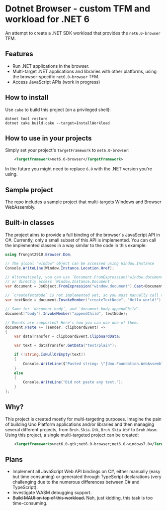 # Dotnet Browser - custom TFM and workload for .NET 6

An attempt to create a .NET SDK workload that provides the `net6.0-browser` TFM.

## Features
- Run .NET applications in the browser.
- Multi-target .NET applications and libraries with other platforms, using the browser-specific `net6.0-browser` TFM.
- Access JavaScript APIs (work in progress)

## How to install
Use `cake` to build this project (on a privileged shell):

```
dotnet tool restore
dotnet cake build.cake --target=InstallWorkload
```

## How to use in your projects
Simply set your project's `TargetFramework` to `net6.0-browser`:

```xml
    <TargetFramework>net6.0-browser</TargetFramework>
```

In the future you might need to replace `6.0` with the .NET version you're using.

## Sample project
The repo includes a sample project that multi-targets Windows and Browser WebAssembly.

## Built-in classes
The project aims to provide a full binding of the browser's JavaScript API in C#.
Currently, only a small subset of this API is implemented. You can call the implemented classes in a way similar to the code in this example:

```C#
using Trungnt2910.Browser.Dom;

// The global "window" object can be accessed using Window.Instance 
Console.WriteLine(Window.Instance.Location.Href);

// Alternatively, you can use `Document.FromExpression("window.document")`,
// or directly access `Window.Instance.Document`.
var document = JsObject.FromExpression("window.document").Cast<Document>();

// `createTextNode` is not implemented yet, so you must manually call the function.
var textNode = document.InvokeMember("createTextNode", "Hello world!");

// Same for `document.body`, and `document.body.appendChild`.
document["body"].InvokeMember("appendChild", textNode);

// Events are supported! Here's how you can use one of them.
document.Paste += (sender, clipboardEvent) =>
{
    var dataTransfer = clipboardEvent.ClipboardData;

    var text = dataTransfer.GetData("text/plain");

    if (!string.IsNullOrEmpty(text))
    {
        Console.WriteLine($"Pasted string: \"{Uno.Foundation.WebAssemblyRuntime.EscapeJs(text)}\"");
    }
    else
    {
        Console.WriteLine("Did not paste any text.");
    }
};
```

## Why?
This project is created mostly for multi-targeting purposes.
Imagine the pain of building Uno Platform applications and/or libraries and then managing several different projects, from `Bruh.Skia.Gtk`, `Bruh.Skia.Wpf` to `Bruh.Wasm`.
Using this project, a single multi-targeted project can be created:

```xml
    <TargetFrameworks>net6.0-gtk;net6.0-browser;net6.0-windows7.0</TargetFrameworks>
```

## Plans
- Implement all JavaScript Web API bindings on C#, either manually (easy but time consuming) or generated through TypeScript declarations (very challenging due to the numerous differences between C# and TypeScript).
- Investigate WASM debugging support.
- ~~Build MAUI on top of this workload.~~ Nah, just kidding, this task is too time-consuming.
